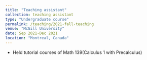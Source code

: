 ```yaml
---
title: "Teaching assistant"
collection: teaching assistant
type: "Undergraduate course"
permalink: /teaching/2021-fall-teaching
venue: "McGill University"
date: Sep 2021-Dec 2021
location: "Montreal, Canada"
---
```


- Held tutorial courses of Math 139(Calculus 1 with Precalculus)
